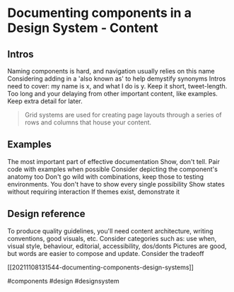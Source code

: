 # Documenting components in a Design System - Content

## Intros
Naming components is hard, and navigation usually relies on this name
Considering adding in a 'also known as' to help demystify synonyms
Intros need to cover: my name is x, and what I do is y. Keep it short, tweet-length. Too long and your delaying from other important content, like examples. Keep extra detail for later.
> Grid systems are used for creating page layouts through a series of rows and columns that house your content.

## Examples
The most important part of effective documentation
Show, don't tell. Pair code with examples when possible
Consider depicting the component's anatomy too
Don't go wild with combinations, keep those to testing environments. You don't have to show every single possibility
Show states without requiring interaction
If themes exist, demonstrate it

## Design reference
To produce quality guidelines, you'll need content architecture, writing conventions, good visuals, etc.
Consider categories such as: use when, visual style, behaviour, editorial, accessibility, dos/donts
Pictures are good, but words are easier to compose and update. Consider the tradeoff

[[20211108131544-documenting-components-design-systems]]

#components
#design
#designsystem